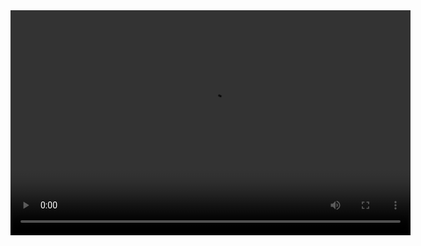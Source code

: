   <video src="https://github.com/user-attachments/assets/0339f6c8-a127-47b7-a325-95bc92647e97" controls width="640" height="360">
</video>
